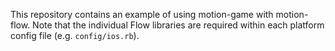 This repository contains an example of using motion-game with motion-flow. Note that the individual Flow libraries are required within each platform config file (e.g. `config/ios.rb`).
